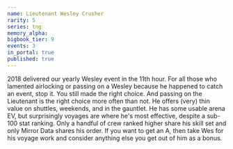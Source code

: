 ```yaml
---
name: Lieutenant Wesley Crusher
rarity: 5
series: tng
memory_alpha:
bigbook_tier: 9
events: 3
in_portal: true
published: true
---
```


2018 delivered our yearly Wesley event in the 11th hour. For all those who lamented airlocking or passing on a Wesley because he happened to catch an event, stop it. You still made the right choice. And passing on the Lieutenant is the right choice more often than not. He offers (very) thin value on shuttles, weekends, and in the gauntlet. He has some usable arena EV, but surprisingly voyages are where he's most effective, despite a sub-100 stat ranking. Only a handful of crew ranked higher share his skill set and only Mirror Data shares his order. If you want to get an A, then take Wes for his voyage work and consider anything else you get out of him as a bonus.
